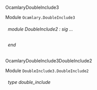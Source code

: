 OcamlaryDoubleInclude3

 Module  `` Ocamlary.DoubleInclude3 `` 
<a id="module-DoubleInclude2"></a>
###### &nbsp; module DoubleInclude2 : sig ... 
 ###### &nbsp; end


OcamlaryDoubleInclude3DoubleInclude2

 Module  `` DoubleInclude3.DoubleInclude2 `` 
<a id="type-double_include"></a>
###### &nbsp; type double_include

